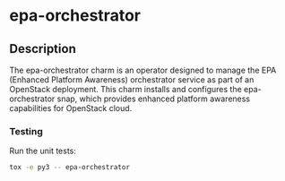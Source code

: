 # epa-orchestrator

## Description

The epa-orchestrator charm is an operator designed to manage the EPA (Enhanced Platform Awareness) orchestrator service as part of an OpenStack deployment. This charm installs and configures the epa-orchestrator snap, which provides enhanced platform awareness capabilities for OpenStack cloud.

### Testing

Run the unit tests:

```bash
tox -e py3 -- epa-orchestrator
```